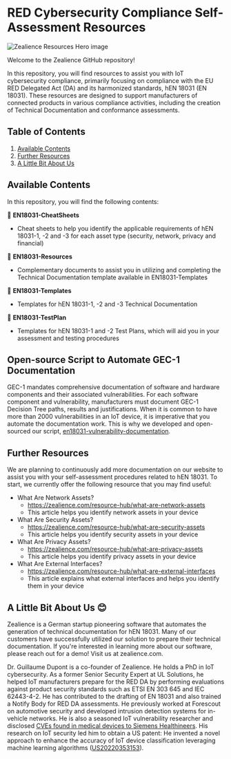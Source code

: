 # RED Cybersecurity Compliance Self-Assessment Resources
![Zealience Resources Hero image](https://github.com/zealience/IoT-Cybersecurity-Compliance/blob/main/misc/HeroResources.png?raw=true)

Welcome to the Zealience GitHub repository!

In this repository, you will find resources to assist you with IoT cybersecurity compliance, primarily focusing on compliance with the EU RED Delegated Act (DA) and its harmonized standards, hEN 18031 (EN 18031). These resources are designed to support manufacturers of connected products in various compliance activities, including the creation of Technical Documentation and conformance assessments.

## Table of Contents
1. [Available Contents](#contents)
2. [Further Resources](#res)
3. [A Little Bit About Us](#us)

## Available Contents <a name='contents'></a>
In this repository, you will find the following contents:

📂 **EN18031-CheatSheets**
- Cheat sheets to help you identify the applicable requirements of hEN 18031-1, -2 and -3 for each asset type (security, network, privacy and financial)
  
📂 **EN18031-Resources**
- Complementary documents to assist you in utilizing and completing the Technical Documentation template available in EN18031-Templates     

📂 **EN18031-Templates**
- Templates for hEN 18031-1, -2 and -3 Technical Documentation

📂 **EN18031-TestPlan**
- Templates for hEN 18031-1 and -2 Test Plans, which will aid you in your assessment and testing procedures

## Open-source Script to Automate GEC-1 Documentation <a name='gec-1'></a>
GEC-1 mandates comprehensive documentation of software and hardware components and their associated vulnerabilities. For each software component and vulnerability, manufacturers must document GEC-1 Decision Tree paths, results and justifications. When it is common to have more than 2000 vulnerabilities in an IoT device, it is imperative that you automate the documentation work. This is why we developed and open-sourced our script, [en18031-vulnerability-documentation](https://github.com/zealience/en18031-vulnerability-documentation).

 ## Further Resources <a name='res'></a>
We are planning to continuously add more documentation on our website to assist you with your self-assessment procedures related to hEN 18031. To start, we currently offer the following resource that you may find useful:
- What Are Network Assets?
    - https://zealience.com/resource-hub/what-are-network-assets
    - This article helps you identify network assets in your device
- What Are Security Assets?
    - https://zealience.com/resource-hub/what-are-security-assets
    - This article helps you identify security assets in your device
- What Are Privacy Assets?
    - https://zealience.com/resource-hub/what-are-privacy-assets
    - This article helps you identify privacy assets in your device
- What Are External Interfaces?
    - https://zealience.com/resource-hub/what-are-external-interfaces
    - This article explains what external interfaces and helps you identify them in your device

 ## A Little Bit About Us 😊 <a name='us'></a>
Zealience is a German startup pioneering software that automates the generation of technical documentation for hEN 18031. Many of our customers have successfully utilized our solution to prepare their technical documentation. If you're interested in learning more about our software, please reach out for a demo! Visit us at zealience.com.

Dr. Guillaume Dupont is a co-founder of Zealience. He holds a PhD in IoT cybersecurity. As a former Senior Security Expert at UL Solutions, he helped IoT manufacturers prepare for the RED DA by performing evaluations against product security standards such as ETSI EN 303 645 and	IEC 62443-4-2. He has contributed to the drafting of EN 18031 and also trained a Notify Body	for RED DA assessments. He previously worked at Forescout on automotive security and developed intrusion detection systems for in-vehicle networks. He is also a seasoned IoT vulnerability researcher and disclosed [CVEs found in medical devices to Siemens Healthineers](https://www.siemens-healthineers.com/support-documentation/security-advisory). His research on IoT security led him to obtain a US patent: He invented a novel approach to enhance the	accuracy of IoT device classification leveraging machine learning algorithms ([US20220353153](https://patents.google.com/patent/US20220353153A1/en?oq=US20220353153)).
